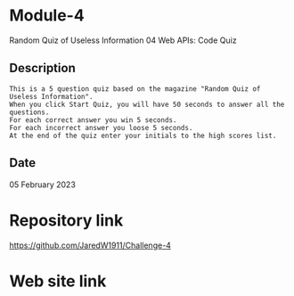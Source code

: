 # Module-4

Random Quiz of Useless Information
04 Web APIs: Code Quiz

## Description

    This is a 5 question quiz based on the magazine "Random Quiz of Useless Information". 
    When you click Start Quiz, you will have 50 seconds to answer all the questions.
    For each correct answer you win 5 seconds.
    For each incorrect answer you loose 5 seconds.
    At the end of the quiz enter your initials to the high scores list.

## Date

  05 February 2023
  
# Repository link

https://github.com/JaredW1911/Challenge-4

# Web site link

